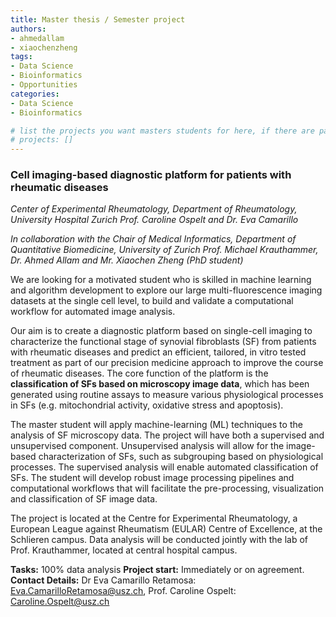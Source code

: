 ```yaml
---
title: Master thesis / Semester project
authors:
- ahmedallam
- xiaochenzheng
tags: 
- Data Science
- Bioinformatics
- Opportunities
categories:
- Data Science
- Bioinformatics

# list the projects you want masters students for here, if there are pages for them
# projects: []
---
```


### Cell imaging-based diagnostic platform for patients with rheumatic diseases

*Center of Experimental Rheumatology, Department of Rheumatology,
University Hospital Zurich Prof. Caroline Ospelt and Dr. Eva Camarillo*

*In collaboration with the Chair of Medical Informatics, Department of Quantitative Biomedicine, University of Zurich
Prof. Michael Krauthammer, Dr. Ahmed Allam and Mr. Xiaochen Zheng (PhD student)*

We are looking for a motivated student who is skilled in machine learning and algorithm development to explore our large multi-fluorescence imaging datasets at the single cell level, to build and validate a computational workflow for automated image analysis.

Our aim is to create a diagnostic platform based on single-cell imaging to characterize the functional stage of synovial fibroblasts (SF) from patients with rheumatic diseases and predict an efficient, tailored, in vitro tested treatment as part of our precision medicine approach to improve the course of rheumatic diseases. The core function of the platform is the **classification of SFs based on microscopy image data**, which has been generated using routine assays to measure various physiological processes in SFs (e.g. mitochondrial activity, oxidative stress and apoptosis). 

The master student will apply machine-learning (ML) techniques to the analysis of SF microscopy data. The project will have both a supervised and unsupervised component. Unsupervised analysis will allow for the image-based characterization of SFs, such as subgrouping based on physiological processes. The supervised analysis will enable automated classification of SFs. The student will develop robust image processing pipelines and computational workflows that will facilitate the pre-processing, visualization and classification of SF image data. 

The project is located at the Centre for Experimental Rheumatology, a European League against Rheumatism (EULAR) Centre of Excellence, at the Schlieren campus.  Data analysis will be conducted jointly with the lab of Prof. Krauthammer, located at central hospital campus. 


**Tasks:** 100% data analysis
**Project start:** Immediately or on agreement.
**Contact Details:** Dr Eva Camarillo Retamosa: Eva.CamarilloRetamosa@usz.ch,  Prof. Caroline Ospelt: Caroline.Ospelt@usz.ch
